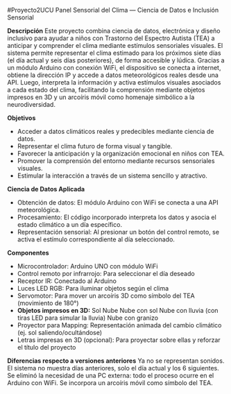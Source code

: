 #Proyecto2UCU
Panel Sensorial del Clima — Ciencia de Datos e Inclusión Sensorial

**Descripción**
Este proyecto combina ciencia de datos, electrónica y diseño inclusivo para ayudar a niños con Trastorno del Espectro Autista (TEA) a anticipar y comprender el clima mediante estímulos sensoriales visuales. El sistema permite representar el clima estimado para los próximos siete días (el día actual y seis días posteriores), de forma accesible y lúdica.
Gracias a un módulo Arduino con conexión WiFi, el dispositivo se conecta a internet, obtiene la dirección IP y accede a datos meteorológicos reales desde una API. Luego, interpreta la información y activa estímulos visuales asociados a cada estado del clima, facilitando la comprensión mediante objetos impresos en 3D y un arcoíris móvil como homenaje simbólico a la neurodiversidad.

**Objetivos**
- Acceder a datos climáticos reales y predecibles mediante ciencia de datos.
- Representar el clima futuro de forma visual y tangible.
- Favorecer la anticipación y la organización emocional en niños con TEA.
- Promover la comprensión del entorno mediante recursos sensoriales visuales.
- Estimular la interacción a través de un sistema sencillo y atractivo.

**Ciencia de Datos Aplicada**
- Obtención de datos: El módulo Arduino con WiFi se conecta a una API meteorológica.
- Procesamiento: El código incorporado interpreta los datos y asocia el estado climático a un día específico.
- Representación sensorial: Al presionar un botón del control remoto, se activa el estímulo correspondiente al día seleccionado.

**Componentes**
- Microcontrolador: Arduino UNO con módulo WiFi
- Control remoto por infrarrojo: Para seleccionar el día deseado
- Receptor IR: Conectado al Arduino
- Luces LED RGB: Para iluminar objetos según el clima
- Servomotor: Para mover un arcoíris 3D como símbolo del TEA (movimiento de 180°)
- **Objetos impresos en 3D:**
Sol
Nube
Nube con sol
Nube con lluvia (con tiras LED para simular la lluvia)
Nube con granizo
- Proyector para Mapping: Representación animada del cambio climático (ej. sol saliendo/ocultándose)
- Letras impresas en 3D (opcional): Para proyectar sobre ellas y reforzar el título del proyecto

**Diferencias respecto a versiones anteriores**
Ya no se representan sonidos.
El sistema no muestra días anteriores, solo el día actual y los 6 siguientes.
Se eliminó la necesidad de una PC externa: todo el proceso ocurre en el Arduino con WiFi.
Se incorpora un arcoíris móvil como símbolo del TEA.
